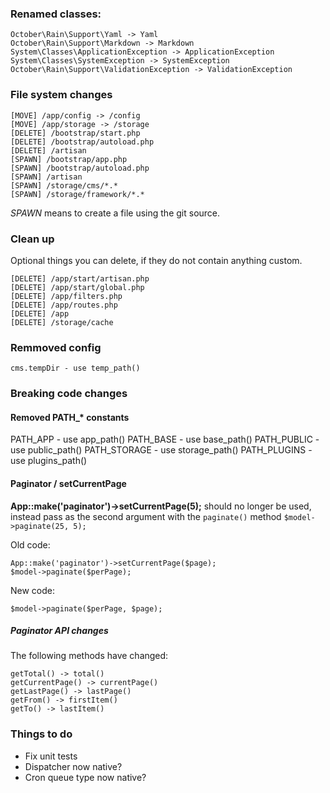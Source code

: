 ### Renamed classes:

    October\Rain\Support\Yaml -> Yaml
    October\Rain\Support\Markdown -> Markdown
    System\Classes\ApplicationException -> ApplicationException
    System\Classes\SystemException -> SystemException
    October\Rain\Support\ValidationException -> ValidationException

### File system changes

    [MOVE] /app/config -> /config
    [MOVE] /app/storage -> /storage
    [DELETE] /bootstrap/start.php
    [DELETE] /bootstrap/autoload.php
    [DELETE] /artisan
    [SPAWN] /bootstrap/app.php
    [SPAWN] /bootstrap/autoload.php
    [SPAWN] /artisan
    [SPAWN] /storage/cms/*.*
    [SPAWN] /storage/framework/*.*

*SPAWN* means to create a file using the git source.

### Clean up

Optional things you can delete, if they do not contain anything custom.

    [DELETE] /app/start/artisan.php
    [DELETE] /app/start/global.php
    [DELETE] /app/filters.php
    [DELETE] /app/routes.php
    [DELETE] /app
    [DELETE] /storage/cache

### Remmoved config

    cms.tempDir - use temp_path()

### Breaking code changes

#### Removed PATH_* constants

PATH_APP - use app_path()
PATH_BASE - use base_path()
PATH_PUBLIC - use public_path()
PATH_STORAGE - use storage_path()
PATH_PLUGINS  - use plugins_path()

#### Paginator / setCurrentPage

**App::make('paginator')->setCurrentPage(5);** should no longer be used, instead pass as the second argument with the `paginate()` method `$model->paginate(25, 5);`

Old code:

    App::make('paginator')->setCurrentPage($page);
    $model->paginate($perPage);

New code:

    $model->paginate($perPage, $page);

##### Paginator API changes

The following methods have changed:

    getTotal() -> total()
    getCurrentPage() -> currentPage()
    getLastPage() -> lastPage()
    getFrom() -> firstItem()
    getTo() -> lastItem()

### Things to do

- Fix unit tests
- Dispatcher now native?
- Cron queue type now native?